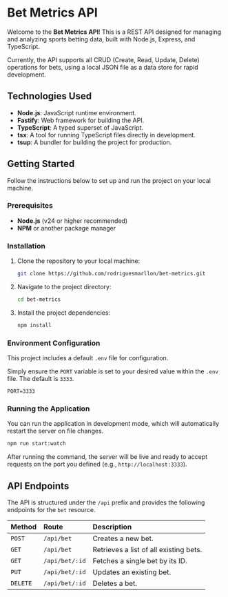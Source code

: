 # Bet Metrics API

Welcome to the **Bet Metrics API**\! This is a REST API designed for managing and analyzing sports betting data, built with Node.js, Express, and TypeScript.

Currently, the API supports all CRUD (Create, Read, Update, Delete) operations for bets, using a local JSON file as a data store for rapid development.

## Technologies Used

  * **Node.js**: JavaScript runtime environment.
  * **Fastify**: Web framework for building the API.
  * **TypeScript**: A typed superset of JavaScript.
  * **tsx**: A tool for running TypeScript files directly in development.
  * **tsup**: A bundler for building the project for production.

## Getting Started

Follow the instructions below to set up and run the project on your local machine.

### Prerequisites

  * **Node.js** (v24 or higher recommended)
  * **NPM** or another package manager

### Installation

1.  Clone the repository to your local machine:
    ```sh
    git clone https://github.com/rodriguesmarllon/bet-metrics.git
    ```
2.  Navigate to the project directory:
    ```sh
    cd bet-metrics
    ```
3.  Install the project dependencies:
    ```sh
    npm install
    ```

### Environment Configuration

This project includes a default `.env` file for configuration.

Simply ensure the `PORT` variable is set to your desired value within the `.env` file. The default is `3333`.

```env
PORT=3333
```

### Running the Application

You can run the application in development mode, which will automatically restart the server on file changes.

```sh
npm run start:watch
```

After running the command, the server will be live and ready to accept requests on the port you defined (e.g., `http://localhost:3333`).

## API Endpoints

The API is structured under the `/api` prefix and provides the following endpoints for the `bet` resource.

| Method | Route | Description |
| :--- | :--- | :--- |
| `POST` | `/api/bet` | Creates a new bet. |
| `GET` | `/api/bet` | Retrieves a list of all existing bets. |
| `GET` | `/api/bet/:id` | Fetches a single bet by its ID. |
| `PUT` | `/api/bet/:id` | Updates an existing bet. |
| `DELETE` | `/api/bet/:id` | Deletes a bet. |



